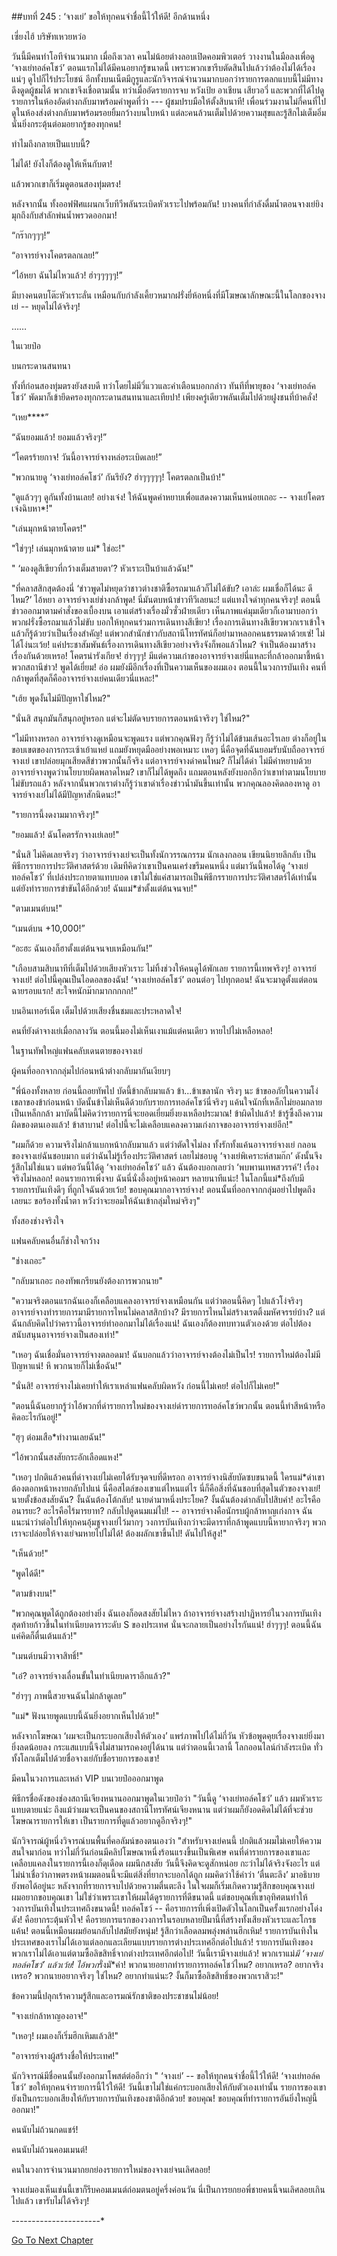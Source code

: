 ##บทที่ 245 : ‘จางเย่’ ขอให้ทุกคนจำชื่อนี้ไว้ให้ดี!
อีกด้านหนึ่ง

เซี่ยงไฮ้ บริษัทเหวยหว่อ

วันนี้มีคนทำโอทีจำนวนมาก เมื่อถึงเวลา คนไม่น้อยต่างลอบเปิดคอมพิวเตอร์ วางงานในมือลงเพื่อดู ‘จางเย่ทอล์คโชว์’ ตอนแรกไม่ได้มีคนอยากรู้ขนาดนี้ เพราะพวกเขารีบตัดสินไปแล้วว่าต้องไม่ได้เรื่องแน่ๆ ดูไปก็ไร้ประโยชน์ อีกทั้งบนเน็ตมีกูรูและนักวิจารณ์จำนวนมากบอกว่ารายการตลกแบบนี้ไม่มีทางดึงดูดผู้ชมได้ พวกเขาจึงเชื่อตามนั้น ทว่าเมื่ออัดรายการจบ หวังเป้ย อาเชียน เสียวอวี่ และพวกที่ได้ไปดูรายการในห้องอัดต่างกลับมาพร้อมคำพูดที่ว่า --- ผู้ชมปรบมือให้ตั้งสิบนาที! เพื่อนร่วมงานไม่กี่คนที่ไปดูในห้องส่งต่างกลับมาพร้อมรอยยิ้มกว้างบนใบหน้า แต่ละคนล้วนเต็มไปด้วยความสุขและรู้สึกไม่เต็มอิ่ม นั่นยิ่งกระตุ้นต่อมอยากรู้ของทุกคน!

ทำไมถึงกลายเป็นแบบนี้?

ไม่ได้! ยังไงก็ต้องดูให้เห็นกับตา!

แล้วพวกเขาก็เริ่มดูตอนสองทุ่มตรง!

หลังจากนั้น ทั้งออฟฟิศแผนกเว็บทีวีพลันระเบิดหัวเราะไปพร้อมกัน! บางคนที่กำลังดื่มน้ำตอนจางเย่ยิงมุกถึงกับสำลักพ่นน้ำพรวดออกมา!

“กร๊ากๆๆๆ!”

“อาจารย์จางโคตรตลกเลย!”

“ไอ้หยา ฉันไม่ไหวแล้ว! ฮ่าๆๆๆๆๆ!”

มีบางคนตบโต๊ะหัวเราะลั่น เหมือนกับกำลังเคี้ยวหมากฝรั่งยี่ห้อหนึ่งที่มีโฆษณาลักษณะนี้ในโลกของจางเย่ -- หยุดไม่ได้จริงๆ!

……

ในเวยป๋อ

บนกระดานสนทนา

ทั้งที่ก่อนสองทุ่มตรงยังสงบดี ทว่าโดยไม่มีวี่แววและคำเตือนบอกกล่าว ทันทีที่พายุของ ‘จางเย่ทอล์คโชว์’ พัดมาก็เข้ายึดครองทุกกระดานสนทนาและเทียปา! เพียงครู่เดียวพลันเต็มไปด้วยฝูงชนที่บ้าคลั่ง!

“เหย****”

“ฉันยอมแล้ว! ยอมแล้วจริงๆ!”

“โคตรร้ายกาจ! วันนี้อาจารย์จางหล่อระเบิดเลย!”

"พวกนายดู ‘จางเย่ทอล์คโชว์’ กันรึยัง? ฮ่าๆๆๆๆๆ! โคตรตลกเป็นบ้า!"

"ดูแล้วๆๆ ดูกันทั้งบ้านเลย! อย่างเจ๋ง! ให้ฉันพูดคำหยาบเพื่อแสดงความเห็นหน่อยเถอะ -- จางเย่โคตรเจ๋งฉิบหา*!"

"เล่นมุกหน้าตายโคตร!"

"ใช่ๆๆ! เล่นมุกหน้าตาย แม่* ใช่อะ!"

" ‘มองดูสีเขียวที่กว้างเต็มสายตา’? หัวเราะเป็นบ้าแล้วฉัน!"

"ที่คลาสสิกสุดต้องนี่ ‘ข่าวพูดไม่หยุดว่าชาวต่างชาติซื้อรถมาแล้วก็ไม่ได้ขับ? เอาล่ะ ผมเชื่อก็ได้นะ ดีไหม?’ ไอ้หยา อาจารย์จางเย่ช่างกล้าพูด! นี่มันตบหน้าข่าวทีวีเลยนะ! แต่แทงใจดำทุกคนจริงๆ! ตอนนี้ข่าวออกมาตามคำสั่งของเบื้องบน เอาแต่สร้างเรื่องมั่วซั่วฝ่ายเดียว เห็นภาพแค่มุมเดียวก็เอามาบอกว่าพวกฝรั่งซื้อรถมาแล้วไม่ขับ บอกให้ทุกคนร่วมการเดินทางสีเขียว! เรื่องการเดินทางสีเขียวพวกเราเข้าใจแล้วก็รู้ด้วยว่าเป็นเรื่องสำคัญ! แต่พวกสำนักข่าวกับสถานีโทรทัศน์ก็อย่ามาหลอกคนธรรมดาด้วยเซ่! ไม่ได้โง่นะเว้ย! แค่ประชาสัมพันธ์เรื่องการเดินทางสีเขียวอย่างจริงจังก็พอแล้วไหม? จำเป็นต้องมาสร้างเรื่องกันด้วยเหรอ! โคตรน่ารังเกียจ! ฮ่าๆๆๆ! มีแต่ความเก๋าของอาจารย์จางเย่นี่แหละที่กล้าออกมาชี้หน้าพวกสถานีข่าว! พูดได้เยี่ยม! อ่อ ผมยังมีอีกเรื่องที่เป็นความเห็นของผมเอง ตอนนี้ในวงการบันเทิง คนที่กล้าพูดที่สุดก็คืออาจารย์จางเย่คนเดียวนี่แหละ!"

"เฮ้ย พูดงั้นไม่มีปัญหาใช่ไหม?"

"นั่นสิ สนุกมันก็สนุกอยู่หรอก แต่จะไม่ตัดจบรายการตอนหน้าจริงๆ ใช่ไหม?"

"ไม่มีทางหรอก อาจารย์จางดูเหมือนจะพูดแรง แต่พวกคุณฟังๆ ก็รู้ว่าไม่ได้ข้ามเส้นอะไรเลย ต่างก็อยู่ในขอบเขตของการกระเซ้าเย้าแหย่ แถมยังหยุดมืออย่างพอเหมาะ เหอๆ นี่คือจุดที่ฉันยอมรับนับถืออาจารย์จางเย่ เขาปล่อยมุกเสียดสีข่าวพวกนั้นก็จริง แต่อาจารย์จางด่าคนไหม? ก็ไม่ได้ด่า ไม่มีคำหยาบด้วย อาจารย์จางพูดว่านโยบายผิดพลาดไหม? เขาก็ไม่ได้พูดถึง แถมตอนหลังยังบอกอีกว่าเขาทำตามนโยบายไม่ขับรถแล้ว หลังจากนั้นพวกเราต่างก็รู้ว่าเขาด่าเรื่องข่าวน้ำมันขึ้นเท่านั้น พวกคุณลองคิดลองหาดู อาจารย์จางเย่ไม่ได้มีปัญหาสักนิดนะ!"

"รายการนี้งดงามมากจริงๆ!"

"ยอมแล้ว! ฉันโคตรรักจางเย่เลย!"

"นั่นสิ ไม่คิดเลยจริงๆ ว่าอาจารย์จางเย่จะเป็นทั้งนักวรรณกรรม นักเลงกลอน เขียนนิยายลึกลับ เป็นพิธีกรรายการประวัติศาสตร์ด้วย เดิมทีคิดว่าเขาเป็นคนเคร่งขรึมคนหนึ่ง แต่มาวันนี้พอได้ดู ‘จางเย่ทอล์คโชว์’ ที่เปล่งประกายตาแทบบอด เขาไม่ใช่แค่สามารถเป็นพิธีกรรายการประวัติศาสตร์ได้เท่านั้น แต่ยังทำรายการขำขันได้อีกด้วย! ฉันแม่*ขำตั้งแต่ต้นจนจบ!"

"ตามเมนต์บน!"

“เมนต์บน +10,000!”

“อะฮะ ฉันเองก็ฮาตั้งแต่ต้นจนจบเหมือนกัน!”

"เกือบสามสิบนาทีที่เต็มไปด้วยเสียงหัวเราะ ไม่ทิ้งช่วงให้คนดูได้พักเลย รายการนี้เทพจริงๆ! อาจารย์จางเย่! ต่อไปนี้คุณเป็นไอดอลของฉัน! ‘จางเย่ทอล์คโชว์’ ตอนต่อๆ ไปทุกตอน! ฉันจะมาดูตั้งแต่ตอนฉายรอบแรก! สะใจหนักม๊ากมากกกกก!”

บนอินเทอร์เน็ต เต็มไปด้วยเสียงชื่นชมและประหลาดใจ!

คนที่ยังด่าจางเย่เมื่อกลางวัน ตอนนี้มองไม่เห็นเงาแม้แต่คนเดียว หายไปไม่เหลือหลอ!

ในฐานทัพใหญ่แฟนคลับเดนตายของจางเย่

ผู้คนที่ออกจากกลุ่มไปก่อนหน้าต่างกลับมากันเงียบๆ

"พี่น้องทั้งหลาย ก่อนนี้ถอยทัพไป บัดนี้ข้ากลับมาแล้ว ข้า...ข้าเขลานัก จริงๆ นะ ข้าขออภัยในความโง่เขลาของข้าก่อนหน้า บัดนั้นข้าไม่เห็นดีด้วยกับรายการทอล์คโชว์นี่จริงๆ แค้นใจนักที่เหล็กไม่ยอมกลายเป็นเหล็กกล้า มาบัดนี้ไม่คิดว่ารายการนี่จะยอดเยี่ยมยิ่งยงเหลือประมาณ! ข้าผิดไปแล้ว! ข้ารู้ซึ้งถึงความผิดของตนเองแล้ว! ข้าสาบาน! ต่อไปนี้จะไม่เคลือบแคลงความเก่งกาจของอาจารย์จางเย่อีก!"

"ผมก็ด้วย ความจริงไม่กล้าแบกหน้ากลับมาแล้ว แต่ว่าตัดใจไม่ลง ทั้งรักทั้งแค้นอาจารย์จางเย่ กลอนของจางเย่ฉันชอบมาก แต่ว่าฉันไม่รู้เรื่องประวัติศาสตร์ เลยไม่ชอบดู ‘จางเย่พิเคราะห์สามก๊ก’ ดังนั้นจึงรู้สึกไม่ใช่แนว แต่พอวันนี้ได้ดู ‘จางเย่ทอล์คโชว์’ แล้ว ฉันต้องบอกเลยว่า ‘พบพานเทพสวรรค์’! เรื่องจริงไม่หลอก! ตอนรายการเพิ่งจบ ฉันนี่นั่งอึ้งอยู่หน้าคอมฯ หลายนาทีแน่ะ! ในโลกนี้แม่*ถึงกับมีรายการบันเทิงดีๆ ที่ถูกใจฉันด้วยเว้ย! ขอบคุณมากอาจารย์จาง! ตอนนั้นที่ออกจากกลุ่มอย่าไปพูดถึงเลยนะ ขอร้องทั้งน้ำตา หวังว่าจะยอมให้ฉันเข้ากลุ่มใหม่จริงๆ"

ทั้งสองช่างจริงใจ

แฟนคลับคนอื่นก็ช่างใจกว้าง

"ช่างเถอะ"

"กลับมาเถอะ กองทัพเกรียนยังต้องการพวกนาย"

"ความจริงตอนแรกฉันเองก็เคลือบแคลงอาจารย์จางเหมือนกัน แต่ว่าตอนนี้คิดๆ ไปแล้วโง่จริงๆ อาจารย์จางทำรายการมามีรายการไหนไม่คลาสสิกบ้าง? มีรายการไหนไม่สร้างเรตติ้งมหัศจรรย์บ้าง? แต่ฉันกลับคิดไปว่าคราวนี้อาจารย์ทำออกมาไม่ได้เรื่องแน่! ฉันเองก็ต้องทบทวนตัวเองด้วย ต่อไปต้องสนับสนุนอาจารย์จางเป็นสองเท่า!"

"เหอๆ ฉันเชื่อมั่นอาจารย์จางตลอดมา! ฉันบอกแล้วว่าอาจารย์จางต้องไม่เป็นไร! รายการใหม่ต้องไม่มีปัญหาแน่! หึ พวกนายก็ไม่เชื่อฉัน!"

"นั่นสิ! อาจารย์จางไม่เคยทำให้เราเหล่าแฟนคลับผิดหวัง ก่อนนี้ไม่เคย! ต่อไปก็ไม่เคย!"

"ตอนนี้ฉันอยากรู้ว่าไอ้พวกที่ด่ารายการใหม่ของจางเย่ด่ารายการทอล์คโชว์พวกนั้น ตอนนี้ทำสีหน้าหรือคิดอะไรกันอยู่!"

"ฮุๆ ต่อมเสือ*ทำงานเลยฉัน!"

"ไอ้พวกนั้นสงสัยกระอักเลือดแหง!"

"เหอๆ ปกติแล้วคนที่ด่าจางเย่ไม่เคยได้รับจุดจบที่ดีหรอก อาจารย์จางนิสัยบัดซบขนาดนี้ ใครแม่*ด่าเขาต้องตอกหน้าหงายกลับไปแน่ นี่คือสไตล์ของเขาแต่ไหนแต่ไร นี่ก็คือสิ่งที่ฉันชอบที่สุดในตัวของจางเย่! นายตั้งข้อสงสัยฉัน? งั้นฉันต้องโต้กลับ! นายด่ามาหนึ่งประโยค? งั้นฉันต้องด่ากลับไปสิบคำ! อะไรคืออนารยะ? อะไรคือไร้มารยาท? กลับไปดูดนมแม่ไป! -- อาจารย์จางคือนักรบผู้กล้าหาญเก่งกาจ ฉันแนะนำว่าต่อไปให้ทุกคนอุ้มชูจางเย่ไว้มากๆ วงการบันเทิงกว่าจะมีดาราที่กล้าพูดแบบนี้หายากจริงๆ พวกเราจะปล่อยให้จางเย่จมหายไปไม่ได้! ต้องผลักเขาขึ้นไป! ดันไปให้สูง!"

"เห็นด้วย!"

"พูดได้ดี!"

"ตามข้างบน!"

"พวกคุณพูดได้ถูกต้องอย่างยิ่ง ฉันเองก็อดสงสัยไม่ไหว ถ้าอาจารย์จางสร้างปาฏิหารย์ในวงการบันเทิง สุดท้ายก้าวขึ้นในทำเนียบดาราระดับ S ของประเทศ นั่นจะกลายเป็นอย่างไรกันแน่! ฮ่าๆๆๆ! ตอนนี้ฉันแค่คิดก็ตื่นเต้นแล้ว!"

"เมนต์บนมีวาจาสิทธิ์!"

"เอ๋? อาจารย์จางเลื่อนขั้นในทำเนียบดาราอีกแล้ว?"

"ฮ่าๆๆ ภาพนี้สวยจนฉันไม่กล้าดูเลย”

"แม่* ฟังนายพูดแบบนี้ฉันยิ่งอยากเห็นไปด้วย!"

หลังจากโฆษณา ‘ผมจะเป็นกระบอกเสียงให้ตัวเอง’ แพร่ภาพไปได้ไม่กี่วัน หัวข้อพูดคุยเรื่องจางเย่ยิ่งมายิ่งลดน้อยลง กระแสแบบนี้จึงไม่สามารถคงอยู่ได้นาน แต่ว่าตอนนี้เวลานี้ โลกออนไลน์กำลังระเบิด ทั่วทั้งโลกเต็มไปด้วยชื่อจางเย่กับชื่อรายการของเขา!

มีคนในวงการและเหล่า VIP บนเวยป๋อออกมาพูด

พิธีกรชื่อดังของช่องสถานีเจียงหนานออกมาพูดในเวยป๋อว่า "วันนี้ดู ‘จางเย่ทอล์คโชว์’ แล้ว ผมหัวเราะแทบตายแน่ะ ถึงแม้ว่าผมจะเป็นคนของสถานีโทรทัศน์เจียงหนาน แต่ว่าผมก็ยังอดคิดไม่ได้ที่จะช่วยโฆษณารายการให้เขา เป็นรายการที่ดูแล้วอยากดูอีกจริงๆ!"

นักวิจารณ์ผู้หนึ่งวิจารณ์บนพื้นที่คอลัมน์ของตนเองว่า "สำหรับจางเย่คนนี้ ปกติแล้วผมไม่เคยให้ความสนใจมาก่อน ทว่าไม่กี่วันก่อนมีคลิปโฆษณาหนึ่งร้อนแรงขึ้นเป็นพิเศษ คนที่ด่ารายการของเขาและเคลือบแคลงในรายการนี้เองก็ดุเดือด ผมนึกสงสัย วันนี้จึงคิดจะดูสักหน่อย กะว่าไม่ได้จริงจังอะไร แต่ไม่น่าเชื่อว่าภาพตรงหน้าผมตอนนี้จะมีแต่สิ่งที่ยากจะบอกได้ถูก ผมคิดว่าใช้คำว่า ‘ตื่นตะลึง’ มาอธิบายยังพอได้อยู่นะ หลังจากที่รายการจบไปด้วยความตื่นตะลึง ในใจผมก็เริ่มเกิดความรู้สึกขอบคุณจางเย่ ผมอยากขอบคุณเขา ไม่ใช่ว่าเพราะเขาให้ผมได้ดูรายการที่ดีขนาดนี้ แต่ขอบคุณที่เขาอุทิศตนทำให้วงการบันเทิงในประเทศถึงขนาดนี้! ทอล์คโชว์ -- คือรายการที่เพิ่งเปิดตัวในโลกเป็นครั้งแรกอย่างโด่งดัง! คือยากระตุ้นหัวใจ! คือรายการแรกของวงการในรอบหลายปีมานี้ที่สร้างทั้งเสียงหัวเราะและโกรธแค้น! ตอนนี้เหมือนผมย้อนกลับไปสมัยยังหนุ่ม! รู้สึกว่าเลือดลมพลุ่งพล่านฮึกเหิม! รายการบันเทิงในประเทศของเราไม่ได้เอาแต่ลอกและเลียนแบบรายการต่างประเทศอีกต่อไปแล้ว! รายการบันเทิงของพวกเราไม่ได้เอาแต่ตามซื้อลิขสิทธิ์จากต่างประเทศอีกต่อไป! วันนี้เรามีจางเย่แล้ว! พวกเราแม่*มี ‘จางเย่ทอล์คโชว์’ แล้วเว้ย! ไอ้พวก*รั่งมั*ค่า! พวกนายอยากทำรายการทอล์คโชว์ไหม? อยากเหรอ? อยากจริงเหรอ? พวกนายอยากจริงๆ ใช่ไหม? อยากทำแน่นะ? งั้นก็มาซื้อลิขสิทธิ์ของพวกเราสิวะ!"

ข้อความนี้ปลุกเร้าความรู้สึกและอารมณ์รักชาติของประชาชนไม่น้อย!

"จางเย่กล้าหาญองอาจ!"

"เหอๆ! ผมเองก็เริ่มฮึกเหิมแล้วสิ!"

"อาจารย์จางผู้สร้างชื่อให้ประเทศ!"

นักวิจารณ์มีชื่อคนนั้นยังออกมาโพสต์ต่ออีกว่า " ‘จางเย่’ -- ขอให้ทุกคนจำชื่อนี้ไว้ให้ดี! ‘จางเย่ทอล์คโชว์’ ขอให้ทุกคนจำรายการนี้ไว้ให้ดี! วันนี้เขาไม่ใช่แค่กระบอกเสียงให้กับตัวเองเท่านั้น รายการของเขายังเป็นกระบอกเสียงให้กับรายการบันเทิงของชาติอีกด้วย! ขอบคุณ! ขอบคุณที่ทำรายการอันยิ่งใหญ่นี้ออกมา!"

คนนับไม่ถ้วนกดแชร์!

คนนับไม่ถ้วนคอมเมนต์!

คนในวงการจำนวนมากยกย่องรายการใหม่ของจางเย่จนเลิศลอย!

จางเย่มองเห็นเช่นนี้เขาก็รีบคอมเมนต์ถ่อมตนอยู่ครึ่งค่อนวัน นี่เป็นการยกยอพี่ชายคนนี้จนเลิศลอยเกินไปแล้ว เขารับไม่ได้จริงๆ!


*-*-*-*-*-*-*-*-*-*-*-*-*-*-*-*-*-*-*-*-*-*-*


[Go To Next Chapter]( ./46.md)